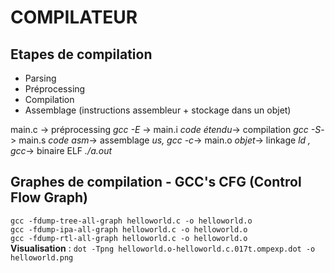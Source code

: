 # COMPILATEUR

## Etapes de compilation
- Parsing
- Préprocessing
- Compilation
- Assemblage (instructions assembleur + stockage dans un objet)

main.c -> préprocessing *gcc -E* -> main.i *code étendu*-> compilation *gcc -S*-> main.s *code asm*-> assemblage *us, gcc -c*-> main.o *objet*-> linkage *ld , gcc*-> binaire ELF *./a.out*


## Graphes de compilation - GCC's CFG (Control Flow Graph)
```gcc -fdump-tree-all-graph helloworld.c -o helloworld.o ``` <br>
```gcc -fdump-ipa-all-graph helloworld.c -o helloworld.o  ``` <br>
``` gcc -fdump-rtl-all-graph helloworld.c -o helloworld.o ``` <br>
**Visualisation** : ```dot -Tpng helloworld.o-helloworld.c.017t.ompexp.dot -o helloworld.png```